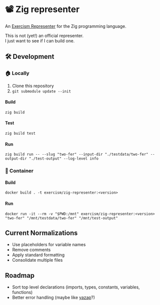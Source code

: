 # 📽 Zig representer

An [Exercism Representer] for the Zig programming language.

This is not (yet!) an official representer.  
I just want to see if I can build one.

[Exercism Representer]: https://github.com/exercism/docs/tree/main/building/tooling/representers

## 🛠 Development

### 🏠 Locally
1. Clone this repository
2. `git submodule update --init`

#### Build
```shell
zig build
```

#### Test
```shell
zig build test
```

#### Run
```shell
zig build run -- --slug "two-fer" --input-dir "./testdata/two-fer" --output-dir "./test-output" --log-level info
```

### 🐳 Container

#### Build
```shell
docker build . -t exercism/zig-representer:<version>
```

#### Run
```shell
docker run -it --rm -v "$PWD:/mnt" exercism/zig-representer:<version> "two-fer" "/mnt/testdata/two-fer" "/mnt/test-output"
```

## Current Normalizations

- Use placeholders for variable names
- Remove comments
- Apply standard formatting
- Consolidate multiple files

## Roadmap

- Sort top level declarations (imports, types, constants, variables, functions)
- Better error handling (maybe like [yazap][yazap-err]?)

[yazap-err]: https://github.com/PrajwalCH/yazap/blob/main/src/error.zig
